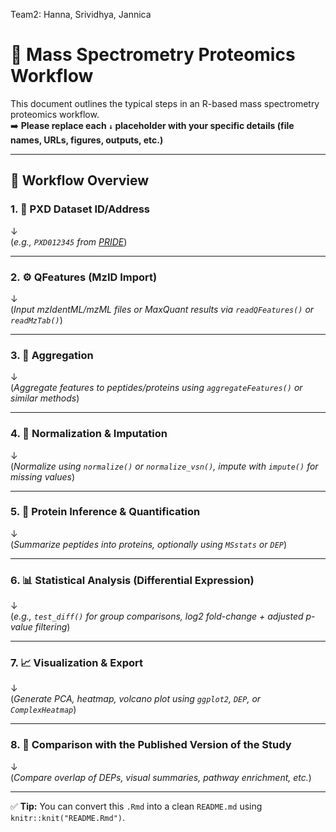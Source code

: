 Team2: Hanna, Srividhya, Jannica

# 🧬 Mass Spectrometry Proteomics Workflow

This document outlines the typical steps in an R-based mass spectrometry proteomics workflow.  
➡️ **Please replace each `↓` placeholder with your specific details (file names, URLs, figures, outputs, etc.)**

---

## 🔁 Workflow Overview

### 1. 📁 PXD Dataset ID/Address  
↓  
(*e.g., `PXD012345` from [PRIDE](https://www.ebi.ac.uk/pride/)*)

---

### 2. ⚙️ QFeatures (MzID Import)  
↓  
(*Input mzIdentML/mzML files or MaxQuant results via `readQFeatures()` or `readMzTab()`*)

---

### 3. 🔄 Aggregation  
↓  
(*Aggregate features to peptides/proteins using `aggregateFeatures()` or similar methods*)

---

### 4. 🧼 Normalization & Imputation  
↓  
(*Normalize using `normalize()` or `normalize_vsn()`, impute with `impute()` for missing values*)

---

### 5. 🧪 Protein Inference & Quantification  
↓  
(*Summarize peptides into proteins, optionally using `MSstats` or `DEP`*)

---

### 6. 📊 Statistical Analysis (Differential Expression)  
↓  
(*e.g., `test_diff()` for group comparisons, log2 fold-change + adjusted p-value filtering*)

---

### 7. 📈 Visualization & Export  
↓  
(*Generate PCA, heatmap, volcano plot using `ggplot2`, `DEP`, or `ComplexHeatmap`*)

---

### 8. 📖 Comparison with the Published Version of the Study  
↓  
(*Compare overlap of DEPs, visual summaries, pathway enrichment, etc.*)

---

✅ **Tip:** You can convert this `.Rmd` into a clean `README.md` using `knitr::knit("README.Rmd")`.

